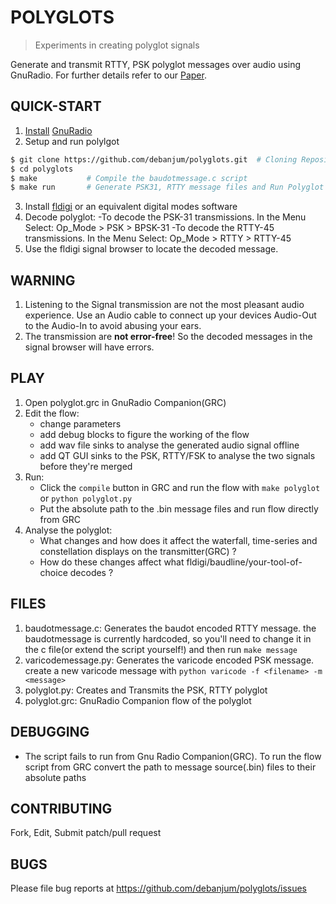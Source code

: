 POLYGLOTS
=============
> Experiments in creating polyglot signals

Generate and transmit RTTY, PSK polyglot messages over audio using GnuRadio.
For further details refer to our [Paper](https://www.usenix.org/system/files/conference/woot16/woot16-paper-bratus.pdf).


QUICK-START
---------------
1. [Install](http://gnuradio.org/redmine/projects/gnuradio/wiki/InstallingGR) [GnuRadio](http://gnuradio.org/)
2. Setup and run polylgot
```sh
$ git clone https://github.com/debanjum/polyglots.git  # Cloning Repository
$ cd polyglots
$ make           # Compile the baudotmessage.c script
$ make run       # Generate PSK31, RTTY message files and Run Polyglot Script
```
3. Install [fldigi](http://www.w1hkj.com/) or an equivalent digital modes software
4. Decode polyglot:
   -To decode the PSK-31 transmissions. In the Menu Select: Op_Mode > PSK > BPSK-31
   -To decode the RTTY-45 transmissions. In the Menu Select: Op_Mode > RTTY > RTTY-45
6. Use the fldigi signal browser to locate the decoded message.


WARNING
---------------
1. Listening to the Signal transmission are not the most pleasant audio experience.
   Use an Audio cable to connect up your devices Audio-Out to the Audio-In to avoid abusing your ears.
2. The transmission are **not error-free**! So the decoded messages in the signal browser will have errors.


PLAY
---------------
1. Open polyglot.grc in GnuRadio Companion(GRC)
2. Edit the flow:
   - change parameters
   - add debug blocks to figure the working of the flow
   - add wav file sinks to analyse the generated audio signal offline
   - add QT GUI sinks to the PSK, RTTY/FSK to analyse the two signals before they're merged
3. Run:
   - Click the `compile` button in GRC and run the flow with `make polyglot` or `python polyglot.py`
   - Put the absolute path to the .bin message files and run flow directly from GRC
4. Analyse the polyglot:
   - What changes and how does it affect the waterfall, time-series and constellation displays on the transmitter(GRC) ?
   - How do these changes affect what fldigi/baudline/your-tool-of-choice decodes ?


FILES
---------------
1. baudotmessage.c: Generates the baudot encoded RTTY message.
   the baudotmessage is currently hardcoded, so you'll need to change it in the c file(or extend the script yourself!) and then run `make message`
2. varicodemessage.py: Generates the varicode encoded PSK message. 
   create a new varicode message with `python varicode -f <filename> -m <message>`
3. polyglot.py: Creates and Transmits the PSK, RTTY polyglot
4. polyglot.grc: GnuRadio Companion flow of the polyglot


DEBUGGING
---------------
- The script fails to run from Gnu Radio Companion(GRC).
  To run the flow script from GRC convert the path to message source(.bin) files to their absolute paths


CONTRIBUTING
---------------
Fork, Edit, Submit patch/pull request


BUGS
---------------
Please file bug reports at https://github.com/debanjum/polyglots/issues
